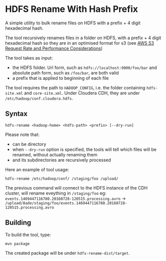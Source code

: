 # HDFS Rename With Hash Prefix
A simple utility to bulk rename files on HDFS with a prefix + 4 digit hexadecimal hash.

The tool recursively renames files in a folder on HDFS, with a prefix + 4 digit hexadecimal hash so they are in an optimised format for s3 (see [AWS S3 Request Rate and Performance Considerations](https://docs.aws.amazon.com/AmazonS3/latest/dev/request-rate-perf-considerations.html)) 

The tool takes as input:
*  the HDFS folder. Url form, such as `hdfs://localhost:9000/foo/bar` and absolute path form, such as `/foo/bar`, are both valid
*  a prefix that is applied to beginning of each file

The tool requires the path to `HADOOP_CONFIG`, i.e. the folder containing `hdfs-site.xml` and `core-site.xml`. Under Cloudera CDH, they are under `/etc/hadoop/conf.cloudera.hdfs`.

## Syntax

```
hdfs-rename <hadoop-home> <hdfs-path> <prefix> [--dry-run]
```

Please note that:
* <prefix> can be directory
* when `--dry-run` option is specified, the tools will tell which files will be renamed, without actually renaming them
* <hdfs-path> and its subdirectories are recursively processed

Here an example of tool usage:
```
hdfs-rename /etc/hadoop/conf/ /staging/foo /upload/
```
The previous command will connect to the HDFS instance of the CDH cluster, will rename eveything in `/staging/foo` eg: `events.1469447116780.20160728-120515.processing.avro` -> `/upload/8ade/staging/foo/events.1469447116780.20160728-120515.processing.avro`

## Building

To build the tool, type:

```
mvn package
```

The created package will be under `hdfs-rename-dist/target`.
